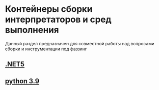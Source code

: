 # Контейнеры сборки интерпретаторов и сред выполнения

Данный раздел предназначен для совместной работы над вопросами сборки и инструментации под фаззинг

## [.NET5](.NET5/README.md)

## [python 3.9](python3.9/README.md)
